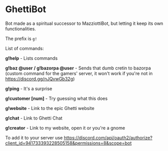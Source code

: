# GhettiBot
 Bot made as a spiritual successor to MazziottiBot, but letting it keep its own functionalities.
 
 The prefix is `g!`
 
 List of commands:
 
**g!help** - Lists commands
 
**g!baz @user / g!bazorpa @user** - Sends that dumb cretin to bazorpa (custom command for the gamers' server, it won't work if you're not in https://discord.gg/nJQvwGb32g)

**g!ping** - It's a surprise

**g!customer [num]** - Try guessing what this does
 
**g!website** - Link to the epic Ghetti website
 
**g!chat** - Link to Ghetti Chat
 
**g!creator** - Link to my website, open it or you're a gnome
 

To add it to your server use https://discord.com/api/oauth2/authorize?client_id=941733393228505158&permissions=8&scope=bot
